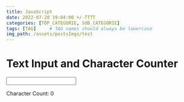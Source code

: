 ```yaml
---
title: JavaScript
date: 2022-07-28 19:04:00 +/-TTTT
categories: [TOP_CATEGORIE, SUB_CATEGORIE]
tags: [TAG]     # TAG names should always be lowercase
img_path: /assets/postsImgs/test
---
```


<html>
<head>

  <h1>Text Input and Character Counter</h1>
  <input type="text" id="inputBox" oninput="countCharacters()" />
  <p>Character Count: <span id="charCount">0</span></p>

  <script>
    function countCharacters() {
      const inputBox = document.getElementById('inputBox');
      const charCountSpan = document.getElementById('charCount');
      const text = inputBox.value;
      const charCount = text.length;
      charCountSpan.textContent = charCount;
    }
  </script>
  <title>{{ page.title }}</title>
  <!-- Your other head content here -->

  <!-- Include custom JavaScript if specified in the page's front matter -->
  <!-- <script src="js/wc.js"></script> -->

</head>
<body>
  <!-- Your page content here -->
</body>
</html>


<!-- 
<html>
<head>
  <title>Simple JavaScript Animation</title>
  <style>
    #ball {
      width: 50px;
      height: 50px;
      background-color: red;
      border-radius: 50%;
      position: absolute;
    }
  </style>
</head>
<body>
  <div id="ball"></div>
  <script>
    window.onload = function () {
      const ball = document.getElementById('ball');
      const container = document.body;

      let x = 0; // Initial horizontal position
      let y = 0; // Initial vertical position
      let xDirection = 1; // Initial horizontal direction (1 for right, -1 for left)
      let yDirection = 1; // Initial vertical direction (1 for down, -1 for up)
      const speed = 3; // Ball speed in pixels per frame

      function animateBall() {
        // Update the position of the ball
        x += xDirection * speed;
        y += yDirection * speed;

        // Check collision with container's edges
        if (x + ball.clientWidth >= container.clientWidth || x <= 0) {
          xDirection *= -1; // Change horizontal direction when hitting the left or right edge
        }
        if (y + ball.clientHeight >= container.clientHeight || y <= 0) {
          yDirection *= -1; // Change vertical direction when hitting the top or bottom edge
        }

        // Apply the updated position to the ball's style
        ball.style.left = x + 'px';
        ball.style.top = y + 'px';

        // Request the next frame of the animation
        requestAnimationFrame(animateBall);
      }

      // Start the animation
      animateBall();
    };
  </script>
</body>
</html> -->
